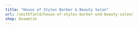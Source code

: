 ```yaml
---
title: "House of Styles Barber & Beauty Salon"
url: /smithfield/house-of-styles-barber-und-beauty-salon/
shop: Kosmetik
---
```

